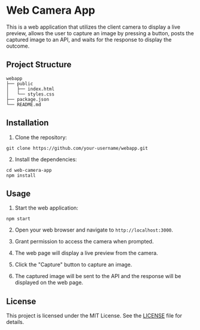 # Web Camera App

This is a web application that utilizes the client camera to display a live preview, allows the user to capture an image by pressing a button, posts the captured image to an API, and waits for the response to display the outcome.

## Project Structure

```
webapp
├── public
│   ├── index.html
│   └── styles.css
├── package.json
└── README.md
```

## Installation

1. Clone the repository:

```
git clone https://github.com/your-username/webapp.git
```

2. Install the dependencies:

```
cd web-camera-app
npm install
```

## Usage

1. Start the web application:

```
npm start
```

2. Open your web browser and navigate to `http://localhost:3000`.

3. Grant permission to access the camera when prompted.

4. The web page will display a live preview from the camera.

5. Click the "Capture" button to capture an image.

6. The captured image will be sent to the API and the response will be displayed on the web page.

## License

This project is licensed under the MIT License. See the [LICENSE](LICENSE) file for details.